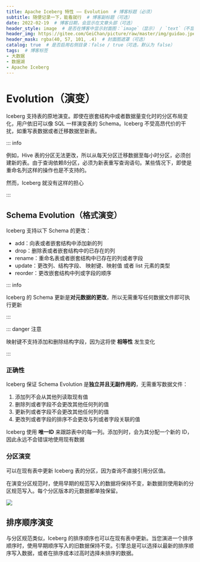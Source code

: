 ```yaml
---
title: Apache Iceberg 特性 —— Evolution  # 博客标题（必须）
subtitle: 随便记录一下，能看就行  # 博客副标题（可选）
date: 2022-02-19  # 博客日期，会显示在文章头部（可选）
header_style: image  # 是否在博客中显示封面图：`image`（显示） / `text`（不显示）（可选，默认为 `text`）
header_img: https://gitee.com/GeiChan/picture/raw/master/img/guidao.jpeg  # 博客封面图（必须，即使上一项选了 `text`，图片也需要在首页显示）
header_mask: rgba(40, 57, 101, .4)  # 封面图遮罩（可选）
catalog: true  # 是否启用右侧目录：false / true（可选，默认为 false）
tags:  # 博客标签
- 大数据
- 数据湖
- Apache Iceberg
---
```




# Evolution（演变）

Iceberg 支持表的原地演变。即使在嵌套结构中或者数据量变化时的分区布局变化，用户依旧可以像 SQL 一样演变表的 Schema。Iceberg 不受高昂代价的干扰，如重写表数据或者迁移数据至新表。

::: info 

例如，Hive 表的分区无法更改，所以从每天分区迁移数据至每小时分区，必须创建新的表。由于查询依赖ß分区，必须为新表重写查询语句。某些情况下，即使是重命名列这样的操作也是不支持的。

然而，Iceberg 就没有这样的担心

:::



## Schema Evolution（格式演变）

Iceberg 支持以下 Schema 的更改：

- add：向表或者嵌套结构中添加新的列
- drop：删除表或者嵌套结构中的已存在的列
- rename：重命名表或者嵌套结构中已存在的列或者字段
- update：更改列、结构字段、 映射键、映射值 或者 list 元素的类型
- reorder：更改嵌套结构中列或字段的顺序

::: info

Iceberg 的 Schema 更新是**对元数据的更改**，所以无需重写任何数据文件即可执行更新

:::

::: danger 注意

映射键不支持添加和删除结构字段，因为这将使 **相等性** 发生变化

:::



### 正确性

Iceberg 保证 Schema Evolution 是**独立并且无副作用的**，无需重写数据文件：

1. 添加列不会从其他列读取现有值
2. 删除列或者字段不会更改其他任何列的值
3. 更新列或者字段不会更改其他任何列的值
4. 更改列或者字段的排序不会更改与列或者字段关联的值

Iceberg 使用 **唯一ID** 来跟踪表中的每一列。添加列时，会为其分配一个新的 ID，因此永远不会错误地使用现有数据



### 分区演变

可以在现有表中更新 Iceberg 表的分区，因为查询不直接引用分区值。

在演变分区规范时，使用早期的规范写入的数据将保持不变，新数据则使用新的分区规范写入。每个分区版本的元数据都单独保留。

![](https://gitee.com/GeiChan/picture/raw/master/img/partition-spec-evolution.png)



## 排序顺序演变

与分区规范类似，Iceberg 的排序顺序也可以在现有表中更新。当您演进一个排序顺序时，使用早期顺序写入的旧数据保持不变。引擎总是可以选择以最新的排序顺序写入数据，或者在排序成本过高时选择未排序的数据。